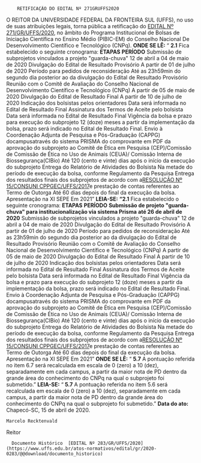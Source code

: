         RETIFICAÇÃO DO EDITAL Nº 271GRUFFS2020  

 O REITOR DA UNIVERSIDADE FEDERAL DA FRONTEIRA SUL (UFFS), no uso de suas atribuições legais, torna pública a retificação do [EDITAL Nº 271/GR/UFFS/2020](https://www.uffs.edu.br/atos-normativos/edital/gr/2020-0271), no âmbito do Programa Institucional de Bolsas de Iniciação Científica no Ensino Médio (PIBIC-EM) do Conselho Nacional De Desenvolvimento Científico e Tecnológico (CNPq).   **ONDE SE LÊ:** “ **2.1**  Fica estabelecido o seguinte cronograma:     **ETAPAS**   **PERÍODO**     Submissão de subprojetos vinculados a projeto "guarda-chuva"   12 de abril a 04 de maio de 2020     Divulgação do Edital de Resultado Provisório   A partir de 01 de julho de 2020     Período para pedidos de reconsideração   Até as 23h59min do segundo dia posterior ao da divulgação do Edital de Resultado Provisório     Reunião com o Comitê de Avaliação do Conselho Nacional de Desenvolvimento Científico e Tecnológico (CNPq)   A partir de 05 de maio de 2020     Divulgação do Edital de Resultado Final   A partir de 10 de julho de 2020     Indicação dos bolsistas pelos orientadores   Data será informada no Edital de Resultado Final         Assinatura dos Termos de Aceite pelo bolsista   Data será informada no Edital de Resultado Final     Vigência da bolsa e prazo para execução do subprojeto   12 (doze) meses a partir da implementação da bolsa, prazo será indicado no Edital de Resultado Final.     Envio à Coordenação Adjunta de Pesquisa e Pós-Graduação (CAPPG) docampusatravés do sistema PRISMA do comprovante em PDF da aprovação do subprojeto ao Comitê de Ética em Pesquisa (CEP)/Comissão de Comissão de Ética no Uso de Animais (CEUA)/ Comissão Interna de Biossegurança(CIBio)   Até 120 (cento e vinte) dias após o início da execução do subprojeto     Entrega do Relatório de Atividades do Bolsista   Na metade do período de execução da bolsa, conforme Regulamento da Pesquisa     Entrega dos resultados finais dos subprojetos de acordo com a[RESOLUÇÃO Nº 15/CONSUNI CPPGEC/UFFS/2017](https://www.uffs.edu.br/atos-normativos/resolucao/consunicppgec/2017-0015)e prestação de contas referentes ao Termo de Outorga   Até 60 dias depois do final da execução da bolsa.     Apresentação na XI SEPE   Em 2021”       **LEIA-SE:** **“2.1**  Fica estabelecido o seguinte cronograma:     **ETAPAS**   **PERÍODO**     **Submissão de projeto "guarda-chuva" para institucionalização via sistema Prisma**   **até 26 de abril de 2020**     Submissão de subprojetos vinculados a projeto "guarda-chuva"   12 de abril a 04 de maio de 2020     Divulgação do Edital de Resultado Provisório   A partir de 01 de julho de 2020     Período para pedidos de reconsideração   Até as 23h59min do segundo dia posterior ao da divulgação do Edital de Resultado Provisório     Reunião com o Comitê de Avaliação do Conselho Nacional de Desenvolvimento Científico e Tecnológico (CNPq)   A partir de 05 de maio de 2020     Divulgação do Edital de Resultado Final   A partir de 10 de julho de 2020     Indicação dos bolsistas pelos orientadores   Data será informada no Edital de Resultado Final         Assinatura dos Termos de Aceite pelo bolsista   Data será informada no Edital de Resultado Final     Vigência da bolsa e prazo para execução do subprojeto   12 (doze) meses a partir da implementação da bolsa, prazo será indicado no Edital de Resultado Final.     Envio à Coordenação Adjunta de Pesquisa e Pós-Graduação (CAPPG) docampusatravés do sistema PRISMA do comprovante em PDF da aprovação do subprojeto ao Comitê de Ética em Pesquisa (CEP)/Comissão de Comissão de Ética no Uso de Animais (CEUA)/ Comissão Interna de Biossegurança(CIBio)   Até 120 (cento e vinte) dias após o início da execução do subprojeto     Entrega do Relatório de Atividades do Bolsista   Na metade do período de execução da bolsa, conforme Regulamento da Pesquisa     Entrega dos resultados finais dos subprojetos de acordo com a[RESOLUÇÃO Nº 15/CONSUNI CPPGEC/UFFS/2017](https://www.uffs.edu.br/atos-normativos/resolucao/consunicppgec/2017-0015)e prestação de contas referentes ao Termo de Outorga   Até 60 dias depois do final da execução da bolsa.     Apresentação na XI SEPE   Em 2021”       **ONDE SE LÊ:** “ **5.7** A pontuação referida no item 6.7 será recalculada em escala de 0 (zero) a 10 (dez), separadamente em cada campus, a partir da maior nota de PD dentro da grande área do conhecimento do CNPq na qual o subprojeto foi submetido.”   **LEIA-SE:** “ **5.7** A pontuação referida no item 5.6 será recalculada em escala de 0 (zero) a 10 (dez), separadamente em cada campus, a partir da maior nota de PD dentro da grande área do conhecimento do CNPq na qual o subprojeto foi submetido.”        **Data do ato:** Chapecó-SC, 15 de abril de 2020.   
 

    Marcelo Recktenvald   
 Reitor 

      Documento Histórico  [EDITAL Nº 283/GR/UFFS/2020](https://www.uffs.edu.br/atos-normativos/edital/gr/2020-0283/@@download/documento_historico)     
      